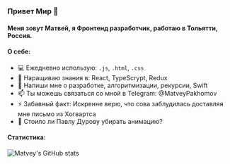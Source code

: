 ### Привет Мир 👋

#### Меня зовут Матвей, я Фронтенд разработчик, работаю в Тольятти, Россия.

#### О себе:

- :computer: Ежедневно использую: ```.js```, ```.html```, ```.css```
- :muscle: Наращиваю знания в: React, TypeScrypt, Redux
- 💬 Напиши мне о разработке, алгоритмизации, рекурсии, Swift
- 📫 Ты можешь связаться со мной в Telegram: @MatveyPakhomov
- ⚡ Забавный факт: Искренне верю, что сова заблудилась доставляя мне письмо из Хогвартса
- :eggplant: Стоило ли Павлу Дурову убирать анимацию?

#### Статистика:

![Matvey's GitHub stats](https://github-readme-stats.vercel.app/api?username=matveypakhomov&show_icons=true&theme=radical&hide=contribs,prs)

